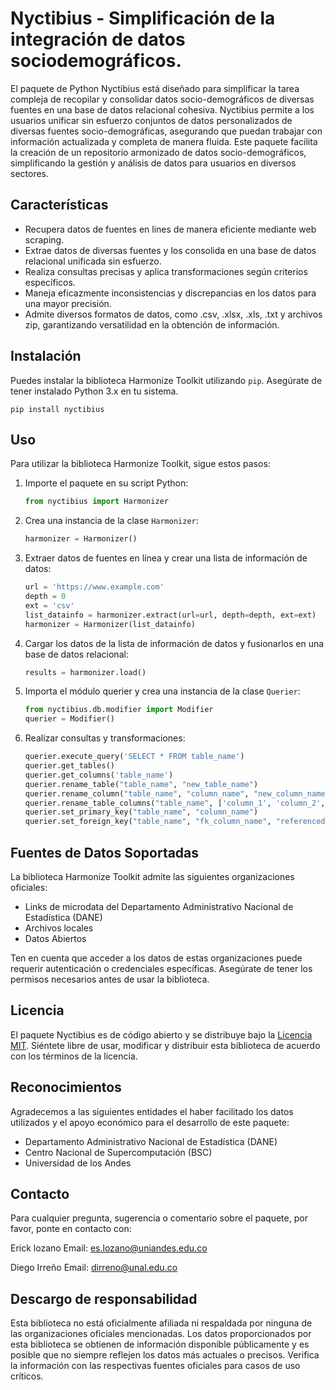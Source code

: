 # Nyctibius - Simplificación de la integración de datos sociodemográficos.


El paquete de Python Nyctibius está diseñado para simplificar la tarea compleja de recopilar y consolidar datos socio-demográficos de diversas fuentes en una base de datos relacional cohesiva. Nyctibius permite a los usuarios unificar sin esfuerzo conjuntos de datos personalizados de diversas fuentes socio-demográficas, asegurando que puedan trabajar con información actualizada y completa de manera fluida. Este paquete facilita la creación de un repositorio armonizado de datos socio-demográficos, simplificando la gestión y análisis de datos para usuarios en diversos sectores.

## Características

- Recupera datos de fuentes en lines de manera eficiente mediante web scraping.
- Extrae datos de diversas fuentes y los consolida en una base de datos relacional unificada sin esfuerzo.
- Realiza consultas precisas y aplica transformaciones según criterios específicos.
- Maneja eficazmente inconsistencias y discrepancias en los datos para una mayor precisión.
- Admite diversos formatos de datos, como .csv, .xlsx, .xls, .txt y archivos zip, garantizando versatilidad en la obtención de información.

## Instalación

Puedes instalar la biblioteca Harmonize Toolkit utilizando `pip`. Asegúrate de tener instalado Python 3.x en tu sistema.

```shell
pip install nyctibius
```

## Uso

Para utilizar la biblioteca Harmonize Toolkit, sigue estos pasos:

1. Importe el paquete en su script Python:

   ```python
   from nyctibius import Harmonizer
   ```

2. Crea una instancia de la clase `Harmonizer`:

   ```python
   harmonizer = Harmonizer()
   ```

3. Extraer datos de fuentes en línea y crear una lista de información de datos:

   ```python
   url = 'https://www.example.com'
   depth = 0
   ext = 'csv'
   list_datainfo = harmonizer.extract(url=url, depth=depth, ext=ext)
   harmonizer = Harmonizer(list_datainfo)
   ```

4. Cargar los datos de la lista de información de datos y fusionarlos en una base de datos relacional:

   ```python
   results = harmonizer.load()
   ```

5. Importa el módulo querier y crea una instancia de la clase `Querier`:

   ```python
   from nyctibius.db.modifier import Modifier
   querier = Modifier()
   ```
   
6. Realizar consultas y transformaciones:

   ```python
   querier.execute_query('SELECT * FROM table_name')
   querier.get_tables()
   querier.get_columns('table_name')
   querier.rename_table("table_name", "new_table_name")
   querier.rename_column("table_name", "column_name", "new_column_name")
   querier.rename_table_columns("table_name", ['column_1', 'column_2', 'column_3', ...]))
   querier.set_primary_key("table_name", "column_name")
   querier.set_foreign_key("table_name", "fk_column_name", "referenced_table_name", "referenced_column_name")
   ```

## Fuentes de Datos Soportadas

La biblioteca Harmonize Toolkit admite las siguientes organizaciones oficiales:

- Links de microdata del Departamento Administrativo Nacional de Estadística (DANE)
- Archivos locales
- Datos Abiertos

Ten en cuenta que acceder a los datos de estas organizaciones puede requerir autenticación o credenciales específicas. Asegúrate de tener los permisos necesarios antes de usar la biblioteca.

## Licencia

El paquete Nyctibius es de código abierto y se distribuye bajo la [Licencia MIT](https://opensource.org/licenses/MIT). Siéntete libre de usar, modificar y distribuir esta biblioteca de acuerdo con los términos de la licencia.

## Reconocimientos

Agradecemos a las siguientes entidades el haber facilitado los datos utilizados y el apoyo económico para el desarrollo de este paquete:

- Departamento Administrativo Nacional de Estadística (DANE)
- Centro Nacional de Supercomputación (BSC)
- Universidad de los Andes

## Contacto

Para cualquier pregunta, sugerencia o comentario sobre el paquete, por favor, ponte en contacto con:

Erick lozano 
Email: es.lozano@uniandes.edu.co

Diego Irreño
Email: dirreno@unal.edu.co

## Descargo de responsabilidad

Esta biblioteca no está oficialmente afiliada ni respaldada por ninguna de las organizaciones oficiales mencionadas. Los datos proporcionados por esta biblioteca se obtienen de información disponible públicamente y es posible que no siempre reflejen los datos más actuales o precisos. Verifica la información con las respectivas fuentes oficiales para casos de uso críticos.
